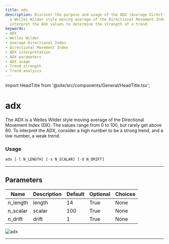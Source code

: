 ```yaml
---
title: adx
description: Discover the purpose and usage of the ADX (Average Directional Index),
  a Welles Wilder style moving average of the Directional Movement Index. Learn to
  interpret the ADX values to determine the strength of a trend.
keywords:
- ADX
- Welles Wilder
- Average Directional Index
- Directional Movement Index
- ADX interpretation
- ADX parameters
- ADX usage
- Trend strength
- Trend analysis
---
```


import HeadTitle from '@site/src/components/General/HeadTitle.tsx';

<HeadTitle title="adx - Ta - Stocks - Reference | OpenBB Terminal Docs" />

# adx

The ADX is a Welles Wilder style moving average of the Directional Movement Index (DX). The values range from 0 to 100, but rarely get above 60. To interpret the ADX, consider a high number to be a strong trend, and a low number, a weak trend.

### Usage

```python
adx [-l N_LENGTH] [-s N_SCALAR] [-d N_DRIFT]
```

---

## Parameters

| Name | Description | Default | Optional | Choices |
| ---- | ----------- | ------- | -------- | ------- |
| n_length | length | 14 | True | None |
| n_scalar | scalar | 100 | True | None |
| n_drift | drift | 1 | True | None |

![adx](https://user-images.githubusercontent.com/46355364/154309667-c67f6078-822f-452d-9853-ffffa9172670.png)

---
